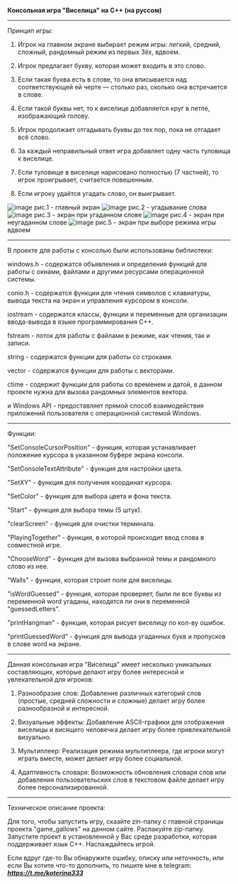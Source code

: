 **Консольная игра "Виселица" на С++ (на руссом)**
<hr>Принцип игры:

1. Игрок на главном экране выбирает режим игры: легкий, средний, сложный, рандомный режим из первых 3ёх, вдвоем.

2. Игрок предлагает букву, которая может входить в это слово.
   
4. Если такая буква есть в слове, то она вписывается над соответствующей ей черте — столько раз, сколько она встречается в слове.
   
6. Если такой буквы нет, то к виселице добавляется круг в петле, изображающий голову.
   
8. Игрок продолжает отгадывать буквы до тех пор, пока не отгадает всё слово.
   
10. За каждый неправильный ответ игра добавляет одну часть туловища к виселице.
    
12. Если туловище в виселице нарисовано полностью (7 частней), то игрок проигрывает, считается повешенным.
    
14. Если игроку удаётся угадать слово, он выигрывает.
    

![image](https://github.com/ZaozerskayaEkaterina/game_gallows/assets/144162519/bb563c52-fb79-4d9b-b650-8ab96fefca37)
рис.1 - главный экран
![image](https://github.com/ZaozerskayaEkaterina/game_gallows/assets/144162519/a007380a-eef6-49e3-8c3c-167e617fb42f)
рис.2 - угадывание слова
![image](https://github.com/ZaozerskayaEkaterina/game_gallows/assets/144162519/f400b21d-2c6e-4486-8b27-ef24de08e644)
рис.3 - экран при угаданном слове
![image](https://github.com/ZaozerskayaEkaterina/game_gallows/assets/144162519/9b6585d5-72fe-4e35-94ef-634e7b8c0714)
рис.4 - экран при неугаданном слове
![image](https://github.com/ZaozerskayaEkaterina/game_gallows/assets/144162519/5a64b6a8-81bf-46a9-a898-0098fb69eee8)
рис.5 - экран при выборе режима игры вдвоем

<hr>
В проекте для работы с консолью были использованы библиотеки: 

windows.h - содержатся объявления и определения функций для работы с окнами, файлами и другими ресурсами операционной системы.
  
conio.h - содержатся функции для чтения символов с клавиатуры, вывода текста на экран и управления курсором в консоли.

iostream - содержатся классы, функции и переменные для организации ввода-вывода в языке программирования C++.

fstream - поток для работы с файлами в режиме, как чтения, так и записи.

string - содержатся функции для работы со строками.

vector - содержатся функции для работы с векторами.

ctime - содержит функции для работы со временем и датой, в данном проекте нужна для вызова рандомных элементов вектора.

и Windows API - предоставляет прямой способ взаимодействия приложений пользователя с операционной системой Windows.
  
<hr>
Функции:

"SetConsoleCursorPosition" - функция, которая устанавливает положение курсора в указанном буфере экрана консоли.

"SetConsoleTextAttribute" - функция для настройки цвета.

"SetXY" - функция для получения координат курсора.

"SetColor" - функция для выбора цвета и фона текста.

"Start" - функция для выбора темы (5 штук).

"clearScreen" - функция для очистки терминала.

"PlayingTogether" - функция, в которой происходит ввод слова в совместной игре.

"ChooseWord" - функция для вызова выбранной темы и рандомного слово из нее.

"Walls" - функция, которая строит поле для виселицы.

"isWordGuessed" - функция, которая проверяет, были ли все буквы из переменной word угаданы, находятся ли они в переменной "guessedLetters".

"printHangman" - функция, которая рисует виселицу по кол-ву ошибок.

"printGuessedWord" - функция для вывода угаданных букв и пропусков в слове word на экране.

<hr>
Данная консольная игра "Виселица" имеет несколько уникальных составляющих, которые делают игру более интересной и увлекательной для игроков:

1. Разнообразие слов: Добавление различных категорий слов (простые, средней сложности и сложные) делает игру более разнообразной и интересной.

2. Визуальные эффекты: Добавление ASCII-графики для отображения виселицы и висящего человечка делает игру более привлекательной визуально.

3. Мультиплеер: Реализация режима мультиплеера, где игроки могут играть вместе, может делает игру более социальной.

4. Адаптивность словаря: Возможность обновления словаря слов или добавления пользовательских слов в текстовом файле делает игру более персонализированной.

<hr>
Техническое описание проекта:

Для того, чтобы запустить игру, скаайте zin-папку с главной страницы проекта "game_gallows" на данном сайте. Распакуйте zip-папку. Запустите проект в установленной у Вас среде разработки, которая поддерживает язык С++. Наслаждайтесь игрой.

Если вдруг где-то Вы обнаружите ошибку, описку или неточность, или если Вы хотите что-то дополнить, то пишите мне в telegram: ***https://t.me/koterina333***
